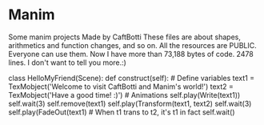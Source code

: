 # Manim
Some manim projects Made by CaftBotti
These files are about shapes, arithmetics and function changes, and so on.
All the resources are PUBLIC. Everyone can use them.
Now I have more than 73,188 bytes of code. 2478 lines.
I don't want to tell you more.:)

class HelloMyFriend(Scene):
    def construct(self):
        # Define variables
        text1 = TexMobject('Welcome to visit CaftBotti and Manim's world!')
        text2 = TexMobject('Have a good time! :)')
        # Animations
        self.play(Write(text1))
        self.wait(3)
        self.remove(text1)
        self.play(Transform(text1, text2)
        self.wait(3)
        self.play(FadeOut(text1)  # When t1 trans to t2, it's t1 in fact
        self.wait()
